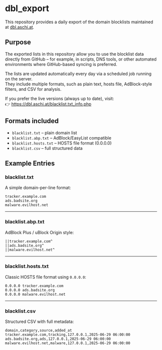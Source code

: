 # dbl_export

This repository provides a daily export of the domain blocklists maintained at [dbl.aschi.at](https://dbl.aschi.at).

## Purpose

The exported lists in this repository allow you to use the blocklist data directly from GitHub – for example, in scripts, DNS tools, or other automated environments where GitHub-based syncing is preferred.

The lists are updated automatically every day via a scheduled job running on the server.  
They include multiple formats, such as plain text, hosts file, AdBlock-style filters, and CSV for analysis.

If you prefer the live versions (always up to date), visit:  
👉 https://dbl.aschi.at/blacklist.txt_info.php

## Formats included

- `blacklist.txt` – plain domain list
- `blacklist.abp.txt` – AdBlock/EasyList compatible
- `blacklist.hosts.txt` – HOSTS file format (0.0.0.0)
- `blacklist.csv` – full structured data

## Example Entries

### blacklist.txt
A simple domain-per-line format:
```
tracker.example.com
ads.badsite.org
malware.evilhost.net
```

---

### blacklist.abp.txt
AdBlock Plus / uBlock Origin style:
```
||tracker.example.com^
||ads.badsite.org^
||malware.evilhost.net^
```

---

### blacklist.hosts.txt
Classic HOSTS file format using `0.0.0.0`:
```
0.0.0.0 tracker.example.com
0.0.0.0 ads.badsite.org
0.0.0.0 malware.evilhost.net
```

---

### blacklist.csv
Structured CSV with full metadata:
```
domain,category,source,added_at
tracker.example.com,tracking,127.0.0.1,2025-06-29 06:00:00
ads.badsite.org,ads,127.0.0.1,2025-06-29 06:00:00
malware.evilhost.net,malware,127.0.0.1,2025-06-29 06:00:00
```